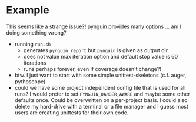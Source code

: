 # Example

This seems like a strange issue?! pynguin provides many options … am I doing something wrong?

 - running ``run.sh``
     - generates ``pynguin_report`` but ``pynguin`` is given as output dir
     - does not value max iteration option and default stop value is 60 iterations
     - runs perhaps forever, even if coverage doesn't change?!
 - btw. I just want to start with some simple unittest-skeletons (c.f. auger, pythoscope)
 - could we have some project independent config file that is used for all runs? I would prefer to set ``PYNGUIN_DANGER_AWARE`` and maybe some other defaults once. Could be overwritten on a per-project basis. I could also delete my hard-drive with a terminal or a file manager and I guess most users are creating unittests for their own code.

